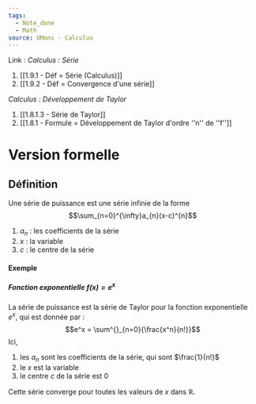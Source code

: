 ```yaml
---
tags:
  - Note_done
  - Math
source: UMons - Calculus
---
```


Link :
_Calculus : Série_
1. [[1.9.1 - Déf = Série (Calculus)]]
2. [[1.9.2 - Déf = Convergence d'une série]]

_Calculus : Développement de Taylor_
1. [[1.8.1.3 - Série de Taylor]]
1. [[1.8.1 - Formule = Développement de Taylor d'ordre ''n'' de ''f'']]

# Version formelle
## Définition
Une série de puissance est une série infinie de la forme $$\sum_{n=0}^{\infty}a_{n}(x-c)^{n}$$
1. $a_n$ : les coefficients de la série
2. $x$ : la variable 
3. $c$ : le centre de la série

#### Exemple
##### Fonction exponentielle $f(x) = e^x$ 
La série de puissance est la série de Taylor pour la fonction exponentielle $e^x$, qui est donnée par : $$e^x = \sum^{}_{n=0}{\frac{x^n}{n!}}$$
Ici, 
1. les $a_n$ sont les coefficients de la série, qui sont $\frac{1}{n!}$ 
2. le $x$ est la variable
3. le centre $c$ de la série est 0

Cette série converge pour toutes les valeurs de $x$ dans $\mathbb{R}$.